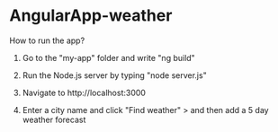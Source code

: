 # AngularApp-weather

How to run the app?

1. Go to the "my-app" folder and write "ng build"

2. Run the Node.js server by typing "node server.js"

3. Navigate to http://localhost:3000

4. Enter a city name and click "Find weather" > and then add a 5 day weather forecast
